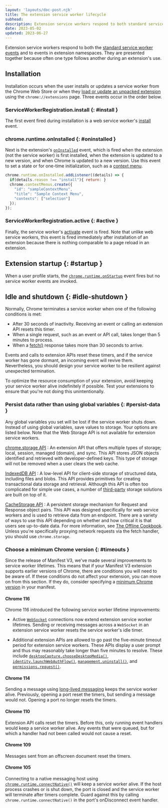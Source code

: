 ```yaml
---
layout: 'layouts/doc-post.njk'
title: The extension service worker lifecycle
subhead: 
description: Extension service workers respond to both standard service worker events and events in extension namespaces. They are presented together because often one type follows another during an extension's use.
date: 2023-05-02
updated: 2023-06-27
---
```


Extension service workers respond to both the [standard service worker events](https://developer.mozilla.org/docs/Web/API/ServiceWorkerGlobalScope#events) and to events in extension namespaces. They are presented together because often one type follows another during an extension's use.

## Installation

Installation occurs when the user installs or updates a service worker from the Chrome Web Store or when they [load or update an unpacked extension](/docs/extensions/mv3/getstarted/development-basics/#load-unpacked) using the `chrome://extensions` page. Three events occur in the order below. 

### ServiceWorkerRegistration.install {: #install }

The first event fired during installation is a web service worker's [install](https://developer.mozilla.org/docs/Web/API/ServiceWorkerGlobalScope/install_event) event.

### chrome.runtime.onInstalled {: #oninstalled }

Next is the extension's [`onInstalled`](/docs/extensions/reference/runtime/#event-onInstalled) event, which is fired when the extension (not the service worker) is first installed, when the extension is updated to a new version, and when Chrome is updated to a new version. Use this
event to set a state or for one-time initialization, such as a [context menu](/docs/extensions/reference/contextMenus/).

```js
chrome.runtime.onInstalled.addListener((details) => {
  if(details.reason !== "install"){ return: }
  chrome.contextMenus.create({
    "id": "sampleContextMenu",
    "title": "Sample Context Menu",
    "contexts": ["selection"]
  });
});
```
### ServiceWorkerRegistration.active {: #active }

Finally, the  service worker's [activate](https://developer.mozilla.org/docs/Web/API/ServiceWorkerGlobalScope/activate_event) event is fired. Note that unlike web service workers, this event is fired immediately after installation of an extension because there is nothing comparable to a page reload in an extension.

## Extension startup {: #startup }

When a user profile starts, the [`chrome.runtime.onStartup`](/docs/extensions/reference/runtime/#event-onStartup) event fires but no service worker events are invoked.

## Idle and shutdown {: #idle-shutdown }

Normally, Chrome terminates a service worker when one of the following conditions is met:

-   After 30 seconds of inactivity. Receiving an event or calling an extension API resets this timer.
-   When a single request, such as an event or API call, takes longer than 5 minutes to process.
-   When a [fetch()](https://developer.mozilla.org/docs/Web/API/fetch) response takes more than 30 seconds to arrive.

Events and calls to extension APIs reset these timers, and if the service worker has gone dormant, an incoming event will revive them. Nevertheless, you should design your service worker to be resilient against unexpected termination.

To optimize the resource consumption of your extension, avoid keeping your service worker alive indefinitely if possible. Test your extensions to ensure that you're not doing this unintentionally.

### Persist data rather than using global variables {: #persist-data }

Any global variables you set will be lost if the service worker shuts down. Instead of using global variables, save values to storage. Your options are listed below. Note that the Web Storage API is not available for extension service workers.

[chrome.storage API](/docs/extensions/reference/storage/)
: An extension API that offers multiple types of storage; local, session, managed (domain), and sync. This API stores JSON objects identified and retrieved with developer-defined keys. This type of storage will not be removed when a user clears the web cache.

[IndexedDB API](https://developer.mozilla.org/docs/Web/API/IndexedDB_API)
: A low-level API for client-side storage of structured data, including files and blobs. This API provides primitives for creating transactional data storage and retrieval. Although this API is often too complicated for simple use cases, a number of [third-party](https://developer.mozilla.org/docs/Web/API/IndexedDB_API#see_also) storage solutions are built on top of it.

[CacheStorage API](https://developer.mozilla.org/docs/Web/API/CacheStorage)
: A persistent storage mechanism for Request and Response object pairs. This API was designed specifically for web service workers and is used to retrieve data from an endpoint. There are a variety of ways to use this API depending on whether and how critical it is that users see up-to-date data. For more information, see [The Offline Cookbook](​​https://web.dev/offline-cookbook). Unless you're specifically proxying network requests via the fetch handler, you should use `chrome.storage`.

### Choose a minimum Chrome version {: #timeouts }

Since the release of Manifest V3, we've made several improvements to service worker lifetimes. This means that if your Manifest V3 extension supports earlier versions of Chrome, there are conditions you will need to be aware of. If these conditions do not affect your extension, you can move on from this section. If they do, consider specifying a [minimum Chrome version](/docs/extensions/mv3/manifest/minimum_chrome_version/) in your manifest.

#### Chrome 116

Chrome 116 introduced the following service worker lifetime improvements:

* Active [`WebSocket`](https://developer.mozilla.org/docs/Web/API/WebSockets_API) connections now extend extension service worker lifetimes. Sending or receiving messages across a `WebSocket` in an extension service worker resets the service worker's idle timer.

* Additional extension APIs are allowed to go past the five-minute timeout period for extension service workers. These APIs display a user prompt and thus may reasonably take longer than five minutes to resolve. These include [`desktopCapture.chooseDesktopMedia()`](/docs/extensions/reference/desktopCapture/#method-chooseDesktopMedia), [`identity.launchWebAuthFlow()`](/docs/extensions/reference/identity/#method-launchWebAuthFlow), [`management.uninstall()`](/docs/extensions/reference/management/#method-uninstall), and [`permissions.request()`](/docs/extensions/reference/permissions/#method-request).


#### Chrome 114

Sending a message using [long-lived messaging](/docs/extensions/mv3/messaging/#connect) keeps the service worker alive. Previously, opening a port reset the timers, but sending a message would not. Opening a port no longer resets the timers.

#### Chrome 110

Extension API calls reset the timers. Before this, only running event handlers would keep a service worker alive. Any events that were queued, but for which a handler had not been called would not cause a reset.

#### Chrome 109

Messages sent from an offscreen document reset the timers.

#### Chrome 105

Connecting to a native messaging host using [`chrome.runtime.connectNative()`](/docs/extensions/reference/runtime/#method-connectNative) will keep a service worker alive. If the host process crashes or is shut down, the port is closed and the service worker will terminate after timers complete. Guard against this by calling `chrome.runtime.connectNative()` in the port's onDisconnect event handler.
